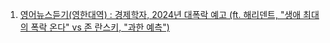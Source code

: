 1. [영어뉴스듣기(영한대역) : 경제학자, 2024년 대폭락 예고 (ft. 해리덴트, "생애 최대의 폭락 온다" vs 존 란스키, "과한 예측")](https://youtu.be/4GIKKQtr01E)